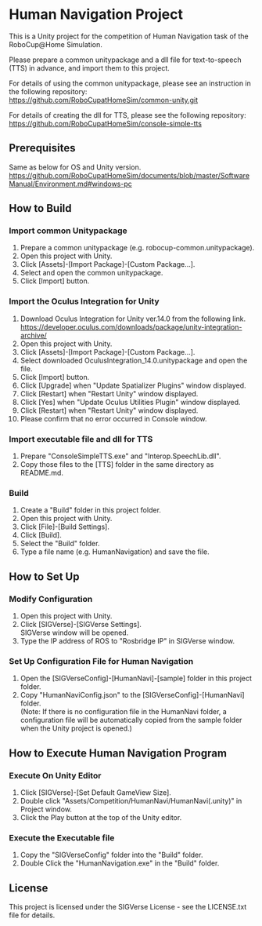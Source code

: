 # Human Navigation Project

This is a Unity project for the competition of Human Navigation task of the RoboCup@Home Simulation.

Please prepare a common unitypackage and a dll file for text-to-speech (TTS) in advance, and import them to this project.  

For details of using the common unitypackage, please see an instruction in the following repository:  
https://github.com/RoboCupatHomeSim/common-unity.git

For details of creating the dll for TTS, please see the following repository:  
https://github.com/RoboCupatHomeSim/console-simple-tts

## Prerequisites

Same as below for OS and Unity version.
https://github.com/RoboCupatHomeSim/documents/blob/master/SoftwareManual/Environment.md#windows-pc

## How to Build

### Import common Unitypackage

1. Prepare a common unitypackage (e.g. robocup-common.unitypackage).
2. Open this project with Unity.
3. Click [Assets]-[Import Package]-[Custom Package...].
3. Select and open the common unitypackage.
4. Click [Import] button.

### Import the Oculus Integration for Unity

1. Download Oculus Integration for Unity ver.14.0 from the following link.  
https://developer.oculus.com/downloads/package/unity-integration-archive/
2. Open this project with Unity.
3. Click [Assets]-[Import Package]-[Custom Package...].
4. Select downloaded OculusIntegration_14.0.unitypackage and open the file.
5. Click [Import] button.
6. Click [Upgrade] when "Update Spatializer Plugins" window displayed.
7. Click [Restart] when "Restart Unity" window displayed.
8. Click [Yes] when "Update Oculus Utilities Plugin" window displayed.
9. Click [Restart] when "Restart Unity" window displayed.
10. Please confirm that no error occurred in Console window.

### Import executable file and dll for TTS
1. Prepare "ConsoleSimpleTTS.exe" and "Interop.SpeechLib.dll".
2. Copy those files to the [TTS] folder in the same directory as README.md.

### Build
1. Create a "Build" folder in this project folder.
2. Open this project with Unity.
3. Click [File]-[Build Settings].
4. Click [Build].
5. Select the "Build" folder.
6. Type a file name (e.g. HumanNavigation) and save the file.  

## How to Set Up

### Modify Configuration

1. Open this project with Unity.
2. Click [SIGVerse]-[SIGVerse Settings].  
SIGVerse window will be opened.
3. Type the IP address of ROS to "Rosbridge IP" in SIGVerse window.

### Set Up Configuration File for Human Navigation

1. Open the [SIGVerseConfig]-[HumanNavi]-[sample] folder in this project folder.
2. Copy "HumanNaviConfig.json" to the [SIGVerseConfig]-[HumanNavi] folder.  
(Note: If there is no configuration file in the HumanNavi folder, a configuration file will be automatically copied from the sample folder when the Unity project is opened.)

## How to Execute Human Navigation Program

### Execute On Unity Editor
1. Click [SIGVerse]-[Set Default GameView Size].
2. Double click "Assets/Competition/HumanNavi/HumanNavi(.unity)" in Project window.
3. Click the Play button at the top of the Unity editor.  

### Execute the Executable file
1. Copy the "SIGVerseConfig" folder into the "Build" folder.
2. Double Click the "HumanNavigation.exe" in the "Build" folder.

## License

This project is licensed under the SIGVerse License - see the LICENSE.txt file for details.
